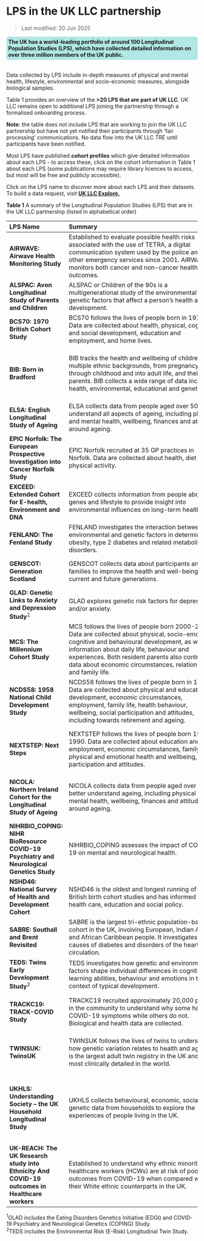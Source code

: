 # LPS in the UK LLC partnership
>Last modified: 20 Jun 2025

<div style="background-color: rgba(0, 178, 169, 0.3); padding: 5px; border-radius: 5px;"><strong>The UK has a world-leading portfolio of around 100 Longitudinal Population Studies (LPS), which have collected detailed  information on over three million members of the UK public. </strong></div>    
<br> 

Data collected by LPS include in-depth measures of physical and mental health, lifestyle, environmental and socio-economic measures, alongside biological samples. 

Table 1 provides an overview of the **>20 LPS that are part of UK LLC**. UK LLC remains open to additional LPS joining the partnership through a formalised onboarding process. 

**Note**: the table does not include LPS that are working to join the UK LLC partnership but have not yet notified their participants through ‘fair processing’ communications. No data flow into the UK LLC TRE until participants have been notified.

Most LPS have published **cohort profiles** which give detailed information about each LPS - to access these, click on the cohort information in Table 1 about each LPS (some publications may require library licences to access, but most will be free and publicly accessible). 

Click on the LPS name to discover more about each LPS and their datasets. To build a data request, visit [**UK LLC Explore.**](https://explore.ukllc.ac.uk/) 


**Table 1** A summary of the Longitudinal Population Studies (LPS) that are in the UK LLC partnership (listed in alphabetical order)

|**LPS Name**|**Summary**&nbsp;&nbsp;&nbsp;&nbsp;&nbsp;&nbsp;&nbsp;&nbsp;&nbsp;&nbsp;&nbsp;&nbsp;&nbsp;&nbsp;&nbsp;&nbsp;&nbsp;&nbsp;&nbsp;&nbsp;&nbsp;&nbsp;&nbsp;&nbsp;&nbsp;&nbsp;&nbsp;&nbsp;&nbsp;&nbsp;&nbsp;&nbsp;&nbsp;&nbsp;&nbsp;&nbsp;&nbsp;&nbsp;&nbsp;&nbsp;&nbsp;&nbsp;&nbsp;&nbsp;&nbsp;&nbsp;&nbsp;&nbsp;&nbsp;&nbsp;&nbsp;&nbsp;&nbsp;&nbsp;&nbsp;&nbsp;&nbsp;&nbsp;&nbsp;&nbsp;&nbsp;&nbsp;&nbsp;&nbsp;&nbsp;&nbsp;&nbsp;&nbsp;&nbsp;&nbsp;&nbsp;&nbsp;&nbsp;&nbsp;|**Coverage**|**Cohort**&nbsp;&nbsp;&nbsp;&nbsp;&nbsp;&nbsp;&nbsp;&nbsp;&nbsp;&nbsp;&nbsp;&nbsp;&nbsp;&nbsp;&nbsp;&nbsp;&nbsp;&nbsp;&nbsp;&nbsp;&nbsp;&nbsp;&nbsp;|**Years**|**Owner**|
|:--|:--|:--|:--|:--|:--|
|**AIRWAVE: Airwave Health Monitoring Study**|Established to evaluate possible health risks associated with the use of TETRA, a digital communication system used by the police and other emergency services since 2001. AIRWAVE monitors both cancer and non-cancer health outcomes.|England, Scotland, Wales|[53,280 police officers and staff aged 17 years and above recruited between 2004 and 2015](https://doi.org/10.1016/j.envres.2014.07.025)|2004-|Imperial College London|
|**ALSPAC: Avon Longitudinal Study of Parents and Children**|ALSPAC or Children of the 90s is a multigenerational study of the environmental and genetic factors that affect a person’s health and development.|England|[c. 14,000 pregnant women recruited between 1991 and 1992](https://doi.org/10.1093/ije/dys064)|1991-|University of Bristol|
|**BCS70: 1970 British Cohort Study**|BCS70 follows the lives of people born in 1970. Data are collected about health, physical, cognitive and social development, education and employment, and home lives.|England, Scotland, Wales|[c. 17,000 babies born in a single week of 1970](https://doi.org/10.1093/ije/dyac148)|1970-|University College London|
|**BIB: Born in Bradford**|BIB tracks the health and wellbeing of children from multiple ethnic backgrounds, from pregnancy, through childhood and into adult life, and their parents. BIB collects a wide range of data including health, environmental, educational and genetic.|England|[c. 13,5000 children born at Bradford Royal Infirmary between March 2007 and December 2010 and their parents](https://doi.org/10.1093/ije/dys112)|2007-|Bradford Teaching Hospitals NHS Foundation Trust|
|**ELSA: English Longitudinal Study of Ageing**|ELSA collects data from people aged over 50 to understand all aspects of ageing, including physical and mental health, wellbeing, finances and attitudes around ageing.|England|[c. 18,000 adults aged 50 years and over, with recruitment ongoing](https://doi.org/10.1093/ije/dys168)|2002-|University College London|
|**EPIC Norfolk: The European Prospective Investigation into Cancer Norfolk Study**|EPIC Norfolk recruited at 35 GP practices in Norfolk. Data are collected about health, diet and physical activity.|England|[c. 30,000 adults aged 40-79 years, recruited 1993-1998](https://doi.org/10.1093/ije/dyt086)|1993-|University of Cambridge|
|**EXCEED: Extended Cohort for E-health, Environment and DNA**|EXCEED collects information from people about genes and lifestyle to provide insight into environmental influences on long-term health.|England|[c. 11,000 adults aged 18 and over, with recruitment ongoing](https://doi.org/10.1093/ije/dyz073)|2013-|University of Leicester|
|**FENLAND: The Fenland Study**|FENLAND investigates the interaction between environmental and genetic factors in determining obesity, type 2 diabetes and related metabolic disorders.|England|[12,435 adults born between 1950 and 1975](https://doi.org/10.1186/s12966-019-0882-6)|2005-|University of Cambridge|
|**GENSCOT: Generation Scotland**|GENSCOT collects data about participants and their families to improve the health and well-being of current and future generations.|Scotland|[c. 24,000 people aged 12 years and over, with recruitment ongoing](https://doi.org/10.1093/ije/dys084)|2006-|Universiy of Edinburgh|
|**GLAD: Genetic Links to Anxiety and Depression Study**<sup>1</sup>|GLAD explores genetic risk factors for depression and/or anxiety.|UK|[c. 40,000 people aged 16 years and over, with recruitment ongoing](https://doi.org/10.1016/j.brat.2019.103503)|2018-|King’s College London|
|**MCS: The Millennium Cohort Study**|MCS follows the lives of people born 2000-2002. Data are collected about physical, socio-emotional, cognitive and behavioural development, as well as information about daily life, behaviour and experiences. Both resident parents also contribute data about economic circumstances, relationships and family life.|UK|[18,818 babies born in 2000-2002](https://doi.org/10.1093/ije/dyu001)|2000-|University College London|
|**NCDS58: 1958 National Child Development Study**|NCDS58 follows the lives of people born in 1958. Data are collected about physical and educational development, economic circumstances, employment, family life, health behaviour, wellbeing, social participation and attitudes, including towards retirement and ageing.|England, Scotland, Wales|[17,415 babies born in a single week of 1958](https://doi.org/10.1093/ije/dyi183)|1958-|University College London|
|**NEXTSTEP: Next Steps**|NEXTSTEP follows the lives of people born 1989-1990. Data are collected about education and employment, economic circumstances, family life, physical and emotional health and wellbeing, social participation and attitudes.|England|[c. 16,000 people born between 1989 and 1990 recruited in 2004 when they were in year 9 at school](https://doc.ukdataservice.ac.uk/doc/5545/mrdoc/pdf/next_steps_userguide_to_the_redeposit_of_sweeps_1to7_may2020.pdf)|2004-|University College London|
|**NICOLA: Northern Ireland Cohort for the Longitudinal Study of Ageing**|NICOLA collects data from people aged over 50 to better understand ageing, including physical and mental health, wellbeing, finances and attitudes around ageing.|Northern Ireland|[c. 8,500 adults aged 50 years and over recruited 2013-2016, with limited additional recruitment](https://doi.org/10.1093/ije/dyad026)|2013-|Queen’s University Belfast|
|**NIHRBIO_COPING: NIHR BioResource COVID-19 Psychiatry and Neurological Genetics Study**|NIHRBIO_COPING assesses the impact of COVID-19 on mental and neurological health.|UK|[c. 150,000 people aged 16 years and over, with recruitment ongoing](https://doi.org/10.1017/S0033291722002501)|2020-|University of Cambridge|
|**NSHD46: National Survey of Health and Development Cohort**|NSHD46 is the oldest and longest running of the British birth cohort studies and has informed UK health care, education and social policy.|England, Scotland, Wales|[5,362 singleton babies born in March 1946](https://doi.org/10.1093/ije/dyq231)|1946-|University College London|
|**SABRE: Southall and Brent Revisited**|SABRE is the largest tri-ethnic population-based cohort in the UK, involving European, Indian Asian and African Caribbean people. It investigates the causes of diabetes and disorders of the heart and circulation.|England|[4,858 adults aged 40-69 years recruited 1988-1991](https://doi.org/10.1093/ije/dyaa135)|1988-|University College London|
|**TEDS: Twins Early Development Study**<sup>2</sup>|TEDS investigates how genetic and environmental factors shape individual differences in cognitive and learning abilities, behaviour and emotions in the context of typical development.|England, Wales|[c. 15,000 pairs of twins born between 1994 and 1996](https://doi.org/10.1002/jcv2.12154)|1994-|King's College London|
|**TRACKC19: TRACK-COVID Study**|TRACKC19 recruited approximately 20,000 people in the community to understand why some have COVID-19 symptoms while others do not. Biological and health data are collected.|England|c. 20,000 adults who participated in the [INTERVAL](https://doi.org/10.1016/s0140-6736(17)31928-1), [COMPARE](https://doi.org/10.1111/tme.12750) and [STRIDES](https://doi.org.10.1186/s13063-023-07473-z) studies|2020-2021|University of Cambridge|
|**TWINSUK: TwinsUK**|TWINSUK follows the lives of twins to understand how genetic variation relates to health and ageing. It is the largest adult twin registry in the UK and the most clinically detailed in the world.|UK|[c. 15,000 adults who are identical or non-identical twins, with recruitment ongoing](https://doi.org/10.1017/thg.2019.65)|1992-|King’s College London|
|**UKHLS: Understanding Society – the UK Household Longitudinal Study**|UKHLS collects behavioural, economic, social and genetic data from households to explore the experiences of people living in the UK.|UK|[c. 40,000 households recruited in 2009, including 8,000 from the original British Household Panel Survey, which ran from 1991-2009](https://doi.org/10.14301/llcs.v3i1.159)|2009-|University of Essex|
|**UK-REACH: The UK Research study into Ethnicity And COVID-19 outcomes in Healthcare workers**|Established to understand why ethnic minority healthcare workers (HCWs) are at risk of poorer outcomes from COVID-19 when compared with their White ethnic counterparts in the UK.|UK|[17,891 HCWs aged 16–89 years (mean age 44 years)](https://doi.org/10.1093/ije/dyac171)|2020-|University of Leicester|

<sup>1</sup>GLAD includes the Eating Disorders Genetics Initiative (EDGI) and COVID-19 Psychiatry and Neurological Genetics (COPING) Study.   
<sup>2</sup>TEDS includes the Environmental Risk (E-Risk) Longitudinal Twin Study.


